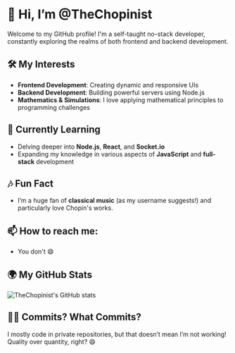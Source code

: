 # 👋 Hi, I’m @TheChopinist

Welcome to my GitHub profile! I'm a self-taught no-stack developer, constantly exploring the realms of both frontend and backend development.

## 🛠️ My Interests
- **Frontend Development**: Creating dynamic and responsive UIs
- **Backend Development**: Building powerful servers using Node.js
- **Mathematics & Simulations**: I love applying mathematical principles to programming challenges

## 🌱 Currently Learning
- Delving deeper into **Node.js**, **React**, and **Socket.io**
- Expanding my knowledge in various aspects of **JavaScript** and **full-stack** development

## 🎶 Fun Fact
- I’m a huge fan of **classical music** (as my username suggests!) and particularly love Chopin's works.

## 📫 How to reach me: 
- You don't 😄

## 🌍 My GitHub Stats

![TheChopinist's GitHub stats](https://github-readme-stats.vercel.app/api?username=TheChopinist&show_icons=true&theme=radical)

## 🧑‍💻 Commits? What Commits?
I mostly code in private repositories, but that doesn’t mean I’m not working! Quality over quantity, right? 😄
